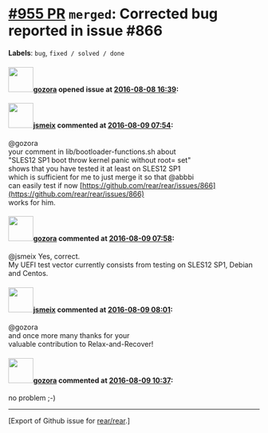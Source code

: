 [\#955 PR](https://github.com/rear/rear/pull/955) `merged`: Corrected bug reported in issue \#866
=================================================================================================

**Labels**: `bug`, `fixed / solved / done`

#### <img src="https://avatars.githubusercontent.com/u/12116358?u=1c5ba9dcee5ca3082f03029a7fbe647efd30eb49&v=4" width="50">[gozora](https://github.com/gozora) opened issue at [2016-08-08 16:39](https://github.com/rear/rear/pull/955):

#### <img src="https://avatars.githubusercontent.com/u/1788608?u=925fc54e2ce01551392622446ece427f51e2f0ce&v=4" width="50">[jsmeix](https://github.com/jsmeix) commented at [2016-08-09 07:54](https://github.com/rear/rear/pull/955#issuecomment-238480346):

@gozora  
your comment in lib/bootloader-functions.sh about  
"SLES12 SP1 boot throw kernel panic without root= set"  
shows that you have tested it at least on SLES12 SP1  
which is sufficient for me to just merge it so that @abbbi  
can easily test if now
[https://github.com/rear/rear/issues/866](https://github.com/rear/rear/issues/866)  
works for him.

#### <img src="https://avatars.githubusercontent.com/u/12116358?u=1c5ba9dcee5ca3082f03029a7fbe647efd30eb49&v=4" width="50">[gozora](https://github.com/gozora) commented at [2016-08-09 07:58](https://github.com/rear/rear/pull/955#issuecomment-238481175):

@jsmeix Yes, correct.  
My UEFI test vector currently consists from testing on SLES12 SP1,
Debian and Centos.

#### <img src="https://avatars.githubusercontent.com/u/1788608?u=925fc54e2ce01551392622446ece427f51e2f0ce&v=4" width="50">[jsmeix](https://github.com/jsmeix) commented at [2016-08-09 08:01](https://github.com/rear/rear/pull/955#issuecomment-238481679):

@gozora  
and once more many thanks for your  
valuable contribution to Relax-and-Recover!

#### <img src="https://avatars.githubusercontent.com/u/12116358?u=1c5ba9dcee5ca3082f03029a7fbe647efd30eb49&v=4" width="50">[gozora](https://github.com/gozora) commented at [2016-08-09 10:37](https://github.com/rear/rear/pull/955#issuecomment-238516365):

no problem ;-)

------------------------------------------------------------------------

\[Export of Github issue for
[rear/rear](https://github.com/rear/rear).\]
